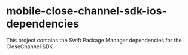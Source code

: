 # mobile-close-channel-sdk-ios-dependencies
This project contains the Swift Package Manager dependencies for the CloseChannel SDK

